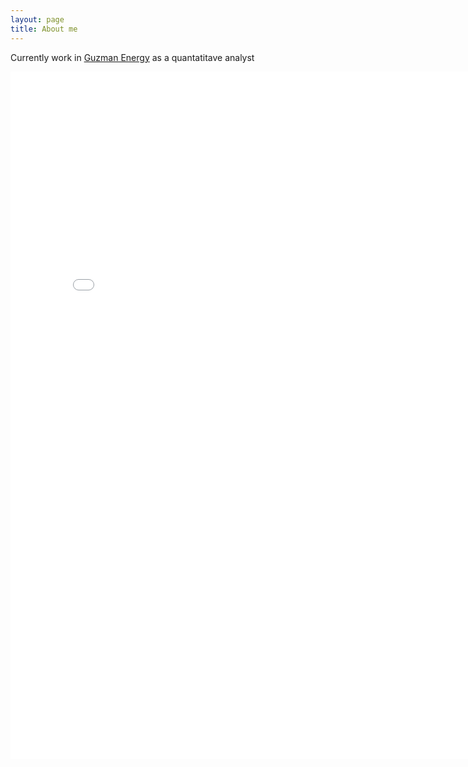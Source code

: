 ```yaml
---
layout: page
title: About me 
---
```


Currently work in
<a target="_blank" href="https://www.talkingdata.com/">Guzman Energy</a> as a quantatitave analyst
<p>

<embed src="/images/CV_Weihan Li.pdf" width="800px" height="1100px" />





